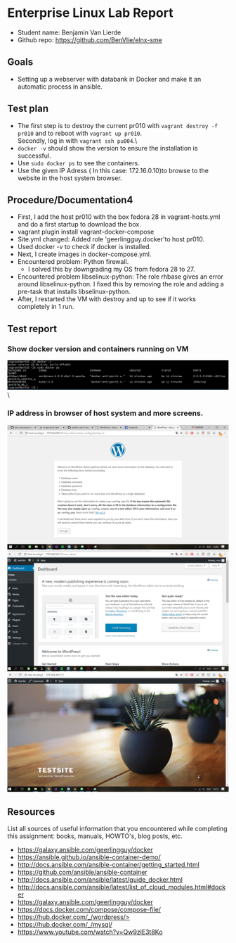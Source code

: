 # Enterprise Linux Lab Report

- Student name: Benjamin Van Lierde
- Github repo: <https://github.com/BenVlie/elnx-sme>

## Goals
- Setting up a webserver with databank in Docker and make it an automatic process in ansible.
## Test plan

- The first step is to destroy the current pr010 with ```vagrant destroy -f pr010``` and to reboot with ```vagrant up pr010```.\
Secondly, log in with ```vagrant ssh pu004```.\
- ```docker -v``` should show the version to ensure the installation is successful.
- Use ```sudo docker ps``` to see the containers.
- Use the given IP Adress ( In this case: 172.16.0.10)to browse to the website in the host system browser.


## Procedure/Documentation4
- First, I add the host pr010 with the box fedora 28 in vagrant-hosts.yml and do a first startup to download the box.
- vagrant plugin install vagrant-docker-compose
- Site.yml changed: Added role 'geerlingguy.docker'to host pr010.
- Used docker -v to check if docker is installed.
- Next, I create images in docker-compose.yml.
- Encountered problem: Python firewall.
  - I solved this by downgrading my OS from fedora 28 to 27.
- Encountered problem libselinux-python: The role rhbase gives an error around libselinux-python. I fixed this by removing the role and adding a pre-task that installs libselinux-python.
- After, I restarted the VM with destroy and up to see if it works completely in 1 run.


## Test report

### Show docker version and containers running on VM
![testrapport-05a](https://github.com/BenVlie/elnx-sme/blob/master/report/images/05a-testrapport.png)
\

### IP address in browser of host system and more screens.
![testrapport-05b](https://github.com/BenVlie/elnx-sme/blob/master/report/images/05b-testrapport.png)
\
![testrapport-05c](https://github.com/BenVlie/elnx-sme/blob/master/report/images/05c-testrapport.png)
\
![testrapport-05d](https://github.com/BenVlie/elnx-sme/blob/master/report/images/05d-testrapport.png)


## Resources

List all sources of useful information that you encountered while completing this assignment: books, manuals, HOWTO's, blog posts, etc.
- https://galaxy.ansible.com/geerlingguy/docker
- https://ansible.github.io/ansible-container-demo/
- http://docs.ansible.com/ansible-container/getting_started.html
- https://github.com/ansible/ansible-container
- http://docs.ansible.com/ansible/latest/guide_docker.html
- http://docs.ansible.com/ansible/latest/list_of_cloud_modules.html#docker  
- https://galaxy.ansible.com/geerlingguy/docker
- https://docs.docker.com/compose/compose-file/
- https://hub.docker.com/_/wordpress/>
- https://hub.docker.com/_/mysql/
- https://www.youtube.com/watch?v=Qw9zlE3t8Ko
